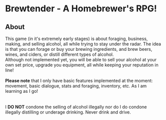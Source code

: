 # Brewtender - A Homebrewer's RPG! #

## About
This game (in it's extremely early stages) is about foraging, business, making, and selling alcohol, all while trying to stay under the radar.
The idea is that you can forage or buy your brewing ingredients, and brew beers, wines, and ciders, or distill different types of alcohol.<br/>
Although not implemented yet, you will be able to sell your alcohol at your own set price, upgrade you equipment, all while keeping your reputation in line!<br/>
<br/>
<b>Please note</b> that I only have basic features implemented at the moment: movement, basic dialogue, stats and foraging, inventory, etc. As I am learning as I go!
<br/><br/><br/>
I <b>DO NOT</b> condone the selling of alcohol illegally nor do I do condone illegally distilling or underage drinking. Never drink and drive.
